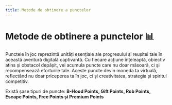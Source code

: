 ```yaml
---
title: Metode de obtinere a punctelor
---
```


# Metode de obtinere a punctelor 📊

Punctele în joc reprezintă unități esențiale ale progresului și reușitei tale în această aventură digitală captivantă. Cu fiecare acțiune înțeleaptă, obiectiv atins și obstacol depășit, vei acumula puncte care nu doar măsoară, ci și recompensează eforturile tale. Aceste puncte devin moneda ta virtuală, reflectând nu doar priceperea ta în joc, ci și creativitatea, strategia și spiritul competitiv.

Există șase tipuri de puncte: **<span v-tippy="{content: 'Poti face rost de b-hood points din quest-uri zilnice, realizări, crate-uri, giftbox, job goal, referral, dropbox, battlepass, level up, skill up, job-urile Miner si Industrial Fisherman, dacă deții un skin tip Winter / Spring.', arrow: false}">B-Hood Points</span>, <span v-tippy="{content: 'Poti obtine gift points din crate-uri, quest-uri zilnice, Lucky Wheel, quest special, skill up, level up payday, battlepass sau realizari.', arrow: false}">Gift Points</span>, <span v-tippy="{content: 'Poti obtine rob points prin sistemul de Payday sau Lucky Wheel.', arrow: false}">Rob Points</span>, <span v-tippy="{content: 'Poti obtine escape points prin sistemul de Payday sau Lucky Wheel.', arrow: false}">Escape Points</span>, <span v-tippy="{content: 'Poti obtine free points prin sistemul de ‘Payday’.', arrow: false}">Free Points</span> și <span v-tippy="{content: 'dd', arrow: false}">Premium Points</span>**


